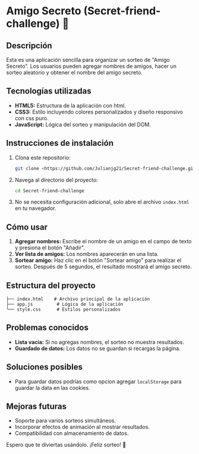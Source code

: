 # Amigo Secreto (Secret-friend-challenge) 🎁

## Descripción

Esta es una aplicación sencilla para organizar un sorteo de "Amigo Secreto". Los usuarios pueden agregar nombres de amigos, hacer un sorteo aleatorio y obtener el nombre del amigo secreto.

## Tecnologías utilizadas

- **HTML5:** Estructura de la aplicación con html.
- **CSS3:** Estilo incluyendo colores personalizados y diseño responsivo con css puro.
- **JavaScript:** Lógica del sorteo y manipulación del DOM.

## Instrucciones de instalación

1. Clona este repositorio:
   ```bash
   git clone <https://github.com/Julianjg21/Secret-friend-challenge.git>
   ```
2. Navega al directorio del proyecto:
   ```bash
   cd Secret-friend-challenge
   ```
3. No se necesita configuración adicional, solo abre el archivo `index.html` en tu navegador.

## Cómo usar

1. **Agregar nombres:** Escribe el nombre de un amigo en el campo de texto y presiona el botón "Añadir".
2. **Ver lista de amigos:** Los nombres aparecerán en una lista.
3. **Sortear amigo:** Haz clic en el botón "Sortear amigo" para realizar el sorteo. Después de 5 segundos, el resultado mostrará el amigo secreto.

## Estructura del proyecto

```
├── index.html    # Archivo principal de la aplicación
├── app.js         # Lógica de la aplicación
└── style.css      # Estilos personalizados
```


## Problemas conocidos

- **Lista vacía:** Si no agregas nombres, el sorteo no muestra resultados.
- **Guardado de datos:** Los datos no se guardan si recargas la página.

## Soluciones posibles

- Para guardar datos podrías como opcion agregar `localStorage` para guardar la data en las cookies.

## Mejoras futuras

- Soporte para varios sorteos simultáneos.
- Incorporar efectos de animación al mostrar resultados.
- Compatibilidad con almacenamiento de datos.

Espero que te diviertas usándolo. ¡Feliz sorteo! 🎉
